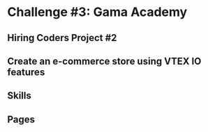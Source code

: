# Challenge #3: Gama Academy

## Hiring Coders Project #2

## Create an e-commerce store using VTEX IO features

## Skills
## Pages
